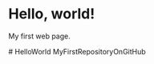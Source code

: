 <!doctype html>
<html lang="en">
  <head>
    <meta charset="utf-8">
    <title>Hello, world!</title>
  </head>
  <body>
    <h1>Hello, world!</h1>
    <p>My first web page.</p>
  </body>
</html>
# HelloWorld
MyFirstRepositoryOnGitHub
